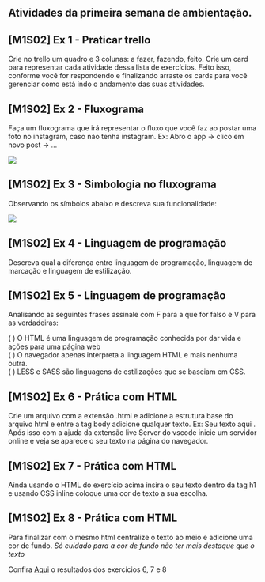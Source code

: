 ## Atividades da primeira semana de ambientação.


## [M1S02] Ex 1 - Praticar trello <br>
Crie no trello um quadro e 3 colunas: a fazer, fazendo, feito. Crie um card para representar cada atividade dessa lista de exercícios. Feito isso, conforme você for respondendo e finalizando arraste os cards para você gerenciar como está indo o andamento das suas atividades.

## [M1S02] Ex 2 - Fluxograma <br>
Faça um fluxograma que irá representar o fluxo que você faz ao postar uma foto no instagram, caso não tenha instagram.
Ex: Abro o app -> clico em novo post -> …

<img src="Exercício 2 - Fluxograma-Postagem-Foto-Instagram.png">

## [M1S02] Ex 3 - Simbologia no fluxograma <br>
Observando os símbolos abaixo e descreva sua funcionalidade:

<img src="./Exercício 3 - Descricao-dos-simbolos-do-fluxograma.png">

## [M1S02] Ex 4 -  Linguagem de programação <br>
Descreva qual a diferença entre linguagem de programação, linguagem de marcação e linguagem de estilização.

## [M1S02] Ex 5 -  Linguagem de programação <br>
Analisando as seguintes frases assinale com F para a que for falso e V para as verdadeiras: <br>

(  ) O HTML é uma linguagem de programação conhecida por dar vida e ações para uma página web <br>
(    ) O navegador apenas interpreta a linguagem HTML e mais nenhuma outra. <br>
(    ) LESS e SASS são linguagens de estilizações que se baseiam em CSS. <br>

## [M1S02] Ex 6 -  Prática com HTML <br>
Crie um arquivo com a extensão .html e adicione a estrutura base do arquivo html e entre a tag body adicione qualquer texto. Ex: <body>Seu texto aqui </body>. 
Após isso com a ajuda da extensão live Server do vscode inicie um servidor online e veja se aparece o seu texto na página do navegador.

## [M1S02] Ex 7 -  Prática com HTML <br>
Ainda usando o HTML do exercício acima insira o seu texto dentro da tag h1 e usando CSS inline coloque uma cor de texto a sua escolha.

## [M1S02] Ex 8 -  Prática com HTML <br>
Para finalizar com o mesmo html centralize o texto ao meio e adicione uma cor de fundo. 
*Só cuidado para a cor de fundo não ter mais destaque que o texto* 

<p>Confira <a href="https://exerc-cios-fmt.vercel.app/">Aqui</a> o resultados dos exercícios 6, 7 e 8</p>
